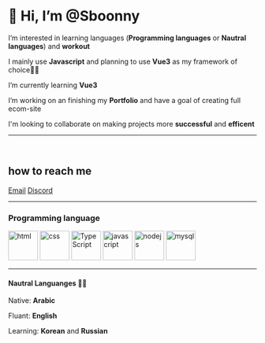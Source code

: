 # 👋 Hi, I’m @Sboonny


 I’m interested in learning languages (**Programming languages** or **Nautral languages**) and **workout**

 I mainly use **Javascript** and planning to use **Vue3** as my framework of choice🐱‍💻

 I’m currently learning **Vue3**

 I’m working on an finishing my **Portfolio** and have a goal of creating full ecom-site

 I'm looking to collaborate on making projects more **successful** and **efficent** 
 
 ___
<br>


## how to reach me

[Email](muhammedelruby@gmail.com)    [Discord](https://discordapp.com/users/Sboon#0290/ "My Discord")
<!-- https://www.linkedin.com/in/sboonny/ -->

___
### Programming language
<p float="left" margin-left="2px">
<img src="https://cdn-icons-png.flaticon.com/512/1051/1051277.png" width = '60' alt="html">
<img src="https://cdn-icons-png.flaticon.com/512/732/732190.png" width = '60' alt="css">
<img src="https://cdn-icons-png.flaticon.com/512/5968/5968381.png" width = '60' alt="TypeScript">
<img src="https://cdn-icons-png.flaticon.com/512/5968/5968350.png" width = '60' alt="javascript">
<img src="https://cdn-icons-png.flaticon.com/512/919/919825.png" width = '60' alt="nodejs">
<img src="https://cdn-icons-png.flaticon.com/512/919/919836.png" width = '60' alt="mysql">
</p>

___
#### Nautral Languanges 🐱‍👓
Native: **Arabic**

Fluant: **English**

Learning: **Korean** and **Russian**
